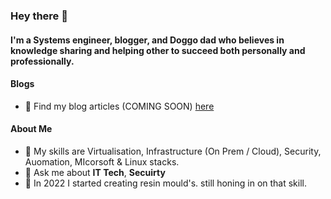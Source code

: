 ### Hey there 👋

#### I'm a Systems engineer, blogger, and Doggo dad who believes in knowledge sharing and helping other to succeed both personally and professionally.

#### Blogs
- 📝 Find my blog articles (COMING SOON) [here](https://medium.com/@marklowg)

#### About Me
- 🌱 My skills are Virtualisation, Infrastructure (On Prem / Cloud), Security, Auomation, MIcorsoft & Linux stacks.
- 💬 Ask me about **IT Tech**, **Secuirty**  
- 🎨 In 2022 I started creating resin mould's. still honing in on that skill.
